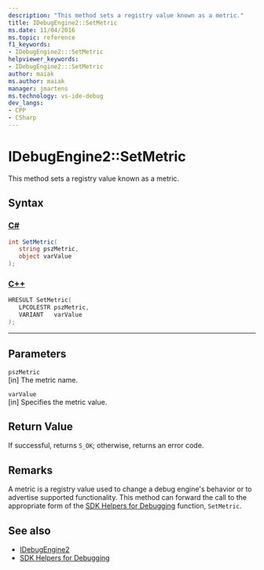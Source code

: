 ```yaml
---
description: "This method sets a registry value known as a metric."
title: IDebugEngine2::SetMetric
ms.date: 11/04/2016
ms.topic: reference
f1_keywords:
- IDebugEngine2:::SetMetric
helpviewer_keywords:
- IDebugEngine2:::SetMetric
author: maiak
ms.author: maiak
manager: jmartens
ms.technology: vs-ide-debug
dev_langs:
- CPP
- CSharp
---
```

# IDebugEngine2::SetMetric

This method sets a registry value known as a metric.

## Syntax

### [C#](#tab/csharp)
```csharp
int SetMetric(
   string pszMetric,
   object varValue
);
```
### [C++](#tab/cpp)
```cpp
HRESULT SetMetric(
   LPCOLESTR pszMetric,
   VARIANT   varValue
);
```
---

## Parameters
`pszMetric`\
[in] The metric name.

`varValue`\
[in] Specifies the metric value.

## Return Value
 If successful, returns `S_OK`; otherwise, returns an error code.

## Remarks
 A metric is a registry value used to change a debug engine's behavior or to advertise supported functionality. This method can forward the call to the appropriate form of the [SDK Helpers for Debugging](../../../extensibility/debugger/reference/sdk-helpers-for-debugging.md) function, `SetMetric`.

## See also
- [IDebugEngine2](../../../extensibility/debugger/reference/idebugengine2.md)
- [SDK Helpers for Debugging](../../../extensibility/debugger/reference/sdk-helpers-for-debugging.md)
